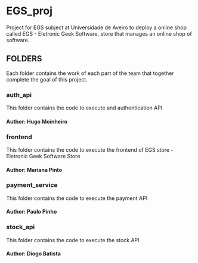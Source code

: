 # EGS_proj

Project for EGS subject at Universidade de Aveiro to deploy a online shop called EGS - Eletronic Geek Software, store that manages an online shop of software.

## FOLDERS

Each folder contains the work of each part of the team that together complete the goal of this project.

### auth_api

This folder contains the code to execute and authentication API

#### Author: Hugo Moinheiro

### frontend

This folder contains the code to execute the frontend of EGS store - Eletronic Geek Software Store

#### Author: Mariana Pinto

### payment_service

This folder contains the code to execute the payment API

#### Author: Paulo Pinho

### stock_api

This folder contains the code to execute the stock API

#### Author: Diogo Batista
